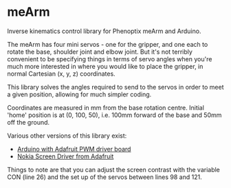 meArm
=====

Inverse kinematics control library for Phenoptix meArm and Arduino.

The meArm has four mini servos - one for the gripper, and one each to rotate the base, shoulder joint and elbow joint.  But it's not terribly convenient to be specifying things in terms of servo angles when you're much more interested in where you would like to place the gripper, in normal Cartesian (x, y, z) coordinates.

This library solves the angles required to send to the servos in order to meet a given position, allowing for much simpler coding.

Coordinates are measured in mm from the base rotation centre.  Initial 'home' position is at (0, 100, 50), i.e. 100mm forward of the base and 50mm off the ground.

Various other versions of this library exist:
* [Arduino with Adafruit PWM driver board](https://github.com/RorschachUK/meArm_Adafruit)
* [Nokia Screen Driver from Adafruit](https://github.com/adafruit/Adafruit-PCD8544-Nokia-5110-LCD-library)

Things to note are that you can adjust the screen contrast with the variable CON (line 26) and the set up of the servos between lines 98 and 121.
